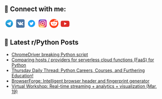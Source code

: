 ## 🔎 Connect with me:
[<img src="https://github.com/bullbesh/bullbesh/blob/main/images/Telegram.png" width="32" height="32" />](https://t.me/bullbesh)
[<img src="https://github.com/bullbesh/bullbesh/blob/main/images/VK.png" width="32" height="32" />](https://vk.com/bullbesh)
[<img src="https://github.com/bullbesh/bullbesh/blob/main/images/Twitter.png" width="32" height="32" />](https://twitter.com/bullbesh1)
[<img src="https://github.com/bullbesh/bullbesh/blob/main/images/Instagram.png" width="32" height="32" />](https://www.instagram.com/bullbesh)
[<img src="https://github.com/bullbesh/bullbesh/blob/main/images/Reddit.png" width="32" height="32" />](https://www.reddit.com/user/bullbesh)
[<img src="https://github.com/bullbesh/bullbesh/blob/main/images/YouTube.png" width="32" height="32" />](https://www.youtube.com/channel/UCtfjRs6uzgq5mfm8S06WTcg)

## 📕 Latest r/Python Posts
<!-- BLOG-POST-LIST:START -->
- [ChromeDriver breaking Python script](https://www.reddit.com/r/Python/comments/1bec1wn/chromedriver_breaking_python_script/)
- [Comparing hosts / providers for serverless cloud functions &lpar;FaaS&rpar; for Python](https://www.reddit.com/r/Python/comments/1be8p1v/comparing_hosts_providers_for_serverless_cloud/)
- [Thursday Daily Thread: Python Careers, Courses, and Furthering Education!](https://www.reddit.com/r/Python/comments/1be73u2/thursday_daily_thread_python_careers_courses_and/)
- [BrowserForge: Intelligent browser header and fingerprint generator](https://www.reddit.com/r/Python/comments/1be1d6p/browserforge_intelligent_browser_header_and/)
- [Virtual Workshop: Real-time streaming + analytics + visualization &lpar;Mar, 19&rpar;](https://www.reddit.com/r/Python/comments/1bdyv0o/virtual_workshop_realtime_streaming_analytics/)
<!-- BLOG-POST-LIST:END -->

